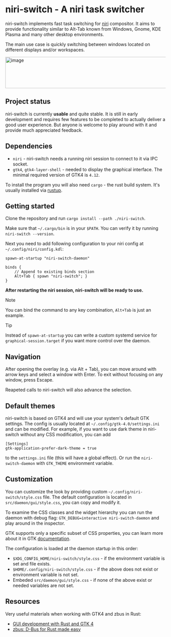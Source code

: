 # niri-switch - A niri task switcher

niri-switch implements fast task switching for [niri](https://github.com/YaLTeR/niri) compositor. It aims to provide functionality similar to Alt-Tab known from Windows, Gnome, KDE Plasma and many other desktop environments.

The main use case is quickly switching between windows located on different displays and/or workspaces.

<img width="577" height="98" alt="image" src="https://github.com/user-attachments/assets/7696337c-70c9-40f5-af96-d92394453def" />


## Project status

niri-switch is currently **usable** and quite stable. It is still in early development and requires few features to be completed to actually deliver a good user experience. But anyone is welcome to play around with it and provide much appreciated feedback.

## Dependencies

* `niri` - niri-switch needs a running niri session to connect to it via IPC socket.
* `gtk4`, `gtk4-layer-shell` - needed to display the graphical interface. The minimal required version of GTK4 is `4.12`.

To install the program you will also need `cargo` - the rust build system. It's usually installed via [rustup](https://www.rust-lang.org/tools/install).

## Getting started

Clone the repository and run `cargo install --path ./niri-switch`.

Make sure that `~/.cargo/bin` is in your `$PATH`. You can verify it by running `niri-switch --version`.

Next you need to add following configuration to your niri config at `~/.config/niri/config.kdl`:
```kdl
spawn-at-startup "niri-switch-daemon"

binds {
    // Append to existing binds section
    Alt+Tab { spawn "niri-switch"; }
}
```

**After restarting the niri session, niri-switch will be ready to use.**
> [!NOTE]
> You can bind the command to any key combination, `Alt+Tab` is just an example.

> [!TIP]
> Instead of `spawn-at-startup` you can write a custom systemd service for `graphical-session.target` if you want more control over the daemon.

## Navigation

After opening the overlay (e.g. via Alt + Tab), you can move around with arrow keys and select a window with Enter. To exit without focusing on any window, press Escape.

Reapeted calls to niri-switch will also advance the selection.

## Default themes

niri-switch is based on GTK4 and will use your system's default GTK settings. The config is usually located at `~/.config/gtk-4.0/settings.ini` and can be modified. For example, if you want to use dark theme in niri-switch without any CSS modification, you can add 
```
[Settings]
gtk-application-prefer-dark-theme = true
```
to the `settings.ini` file (this will have a global effect). Or run the `niri-switch-daemon` with `GTK_THEME` environment variable.

## Customization

You can customize the look by providing custom `~/.config/niri-switch/style.css` file. The default configuration is located in `src/daemon/gui/style.css`, you can copy and modify it.

To examine the CSS classes and the widget hierarchy you can run the daemon with debug flag: `GTK_DEBUG=interactive niri-switch-daemon` and play around in the inspector.

GTK supports only a specific subset of CSS properties, you can learn more about it in GTK [documentation](https://docs.gtk.org/gtk4/css-properties.html).

The configuration is loaded at the daemon startup in this order:

* `$XDG_CONFIG_HOME/niri-switch/style.css` - if the environment variable is set and file exists.
* `$HOME/.config/niri-switch/style.css` - if the above does not exist or environment variable is not set.
* Embeded `src/daemon/gui/style.css` - if none of the above exist or needed variables are not set.

## Resources

Very useful materials when working with GTK4 and zbus in Rust:
* [GUI development with Rust and GTK 4](https://gtk-rs.org/gtk4-rs/stable/latest/book/)
* [zbus: D-Bus for Rust made easy](https://dbus2.github.io/zbus/)
